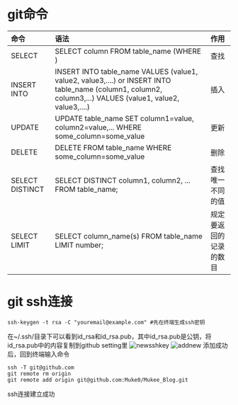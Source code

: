 # git命令
|  命令 | 语法 | 作用 | 
| :---- | :----| :---- |
|SELECT|SELECT column FROM table_name (WHERE )|查找|
|INSERT INTO|	INSERT INTO table_name VALUES (value1, value2, value3,....) or INSERT INTO table_name (column1, column2, column3,...) VALUES (value1, value2, value3,....)|插入|
|UPDATE|UPDATE table_name SET column1=value, column2=value,... WHERE some_column=some_value|更新|
|DELETE|DELETE FROM table_name WHERE some_column=some_value|删除|
|SELECT DISTINCT|SELECT DISTINCT column1, column2, ... FROM table_name;|查找唯一不同的值|
|SELECT LIMIT|SELECT column_name(s) FROM table_name LIMIT number;|规定要返回的记录的数目|
# git ssh连接
```shell
ssh-keygen -t rsa -C "youremail@example.com" #先在终端生成ssh密钥
```
在~/.ssh/目录下可以看到id_rsa和id_rsa.pub，其中id_rsa.pub是公钥，将id_rsa.pub中的内容复制到github setting里
![newsshkey](/1dev/git/newsshkey.png "newsshkey")
![addnew](/1dev/git/addnew.png "addnew")
添加成功后，回到终端输入命令
```
ssh -T git@github.com
git remote rm origin
git remote add origin git@github.com:Muke0/Mukee_Blog.git  
```
ssh连接建立成功